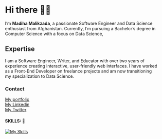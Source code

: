 <!-- I added some emojis to make my profile interesting -->
# Hi there 👋🏻

I’m __Madiha Malikzada__, a passionate Software Engineer and Data Science
enthusiast from Afghanistan. Currently, I’m pursuing a Bachelor’s degree in
Computer Science with a focus on Data Science,

## Expertise

I am a Software Engineer, Writer, and Educator with over two years of
experience creating interactive, user-friendly web interfaces. I have
worked as a Front-End Developer on freelance projects and am now
transitioning my specialization to Data Science.

### Contact
<!-- I used <br> tag to make a like-->
[My portfolio](https://madihamalik.netlify.app/)  <br>
[My Linkedin](https://www.linkedin.com/in/madiha-malik-0097aa264/) <br>
[My Twitter](https://x.com/i/flow/login?redirect_after_login=%2FMadiidevMad)

#### SKILLS: :wrench:
<!-- -->

[![My Skills](https://skillicons.dev/icons?i=html,css,sass,tailwind,js,react,nodejs,postman,git,github&perline=5)](https://skillicons.dev)
